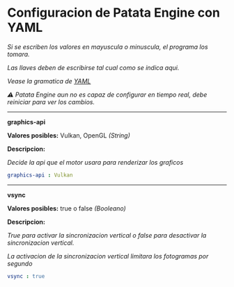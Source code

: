 # Configuracion de Patata Engine con YAML

<i>
Si se escriben los valores en mayuscula o minuscula, el programa los tomara.

Las llaves deben de escribirse tal cual como se indica aqui.

Vease la gramatica de [YAML](https://github.com/yaml/yaml-grammar)

⚠️ Patata Engine aun no es capaz de configurar en tiempo real, debe reiniciar para ver los cambios.
</i>


<hr>

<b>graphics-api</b>

<b>Valores posibles:</b> Vulkan, OpenGL <i>(String)</i>

<b>Descripcion:</b>

<i>Decide la api que el motor usara para renderizar los graficos</i>

```yaml
graphics-api : Vulkan
```

<hr>

<b>vsync</b>

<b>Valores posibles:</b> true o false <i>(Booleano)</i>

<b>Descripcion:</b>

<i>True para activar la sincronizacion vertical o false para desactivar la sincronizacion vertical.

La activacion de la sincronizacion vertical limitara los fotogramas por segundo
</i>

```yaml
vsync : true
```
